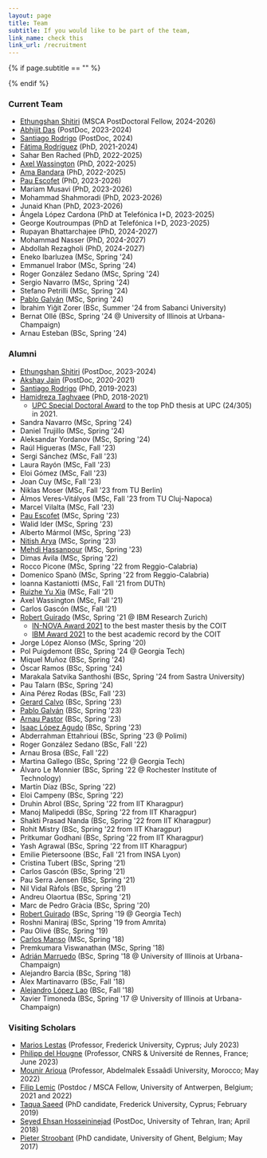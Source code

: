 ```yaml
---
layout: page
title: Team
subtitle: If you would like to be part of the team,  
link_name: check this
link_url: /recruitment
---
```


{% if page.subtitle == "" %}
<div class="empty_subtitle"></div>
{% endif %}

### Current Team

<!--
#- Noa Jie
-->
- [Ethungshan Shitiri](https://sites.google.com/view/ethungshanshitiri/) (MSCA PostDoctoral Fellow, 2024-2026)
- [Abhijit Das](https://abhijitcse.github.io/) (PostDoc, 2023-2024)
- [Santiago Rodrigo](https://www.linkedin.com/in/santiago-rodrigo-mu%C3%B1oz-5b14a743) (PostDoc, 2024)
- [Fátima Rodríguez](https://www.linkedin.com/in/f%C3%A1tima-yolanda-rodr%C3%ADguez-gal%C3%A1n-96b3381a8/) (PhD, 2021-2024)
- Sahar Ben Rached (PhD, 2022-2025)
- [Axel Wassington](https://www.linkedin.com/in/axel-wassington-258792a0/) (PhD, 2022-2025)
- [Ama Bandara](https://www.linkedin.com/in/ama-bandara-a02a5a168/) (PhD, 2022-2025)
- [Pau Escofet](http://pauescofet.com/) (PhD, 2023-2026)
- Mariam Musavi (PhD, 2023-2026)
- Mohammad Shahmoradi (PhD, 2023-2026)
- Junaid Khan (PhD, 2023-2026)
- Ángela López Cardona (PhD at Telefónica I+D, 2023-2025)
- George Koutroumpas (PhD at Telefónica I+D, 2023-2025)
- Rupayan Bhattarchajee (PhD, 2024-2027)
- Mohammad Nasser (PhD, 2024-2027)
- Abdollah Rezagholi (PhD, 2024-2027)
- Eneko Ibarluzea (MSc, Spring '24)
- Emmanuel Irabor (MSc, Spring '24)
- Roger González Sedano (MSc, Spring '24)
- Sergio Navarro (MSc, Spring '24)
- Stefano Petrilli (MSc, Spring '24)
- [Pablo Galván](https://www.linkedin.com/in/pablo-galv%C3%A1n-calder%C3%B3n-057298265) (MSc, Spring '24)
- İbrahim Yiğit Zorer (BSc, Summer '24 from Sabanci University)
- Bernat Ollé (BSc, Spring '24 @ University of Illinois at Urbana-Champaign)
- Arnau Esteban (BSc, Spring '24)



### Alumni

- [Ethungshan Shitiri](https://sites.google.com/view/ethungshanshitiri/) (PostDoc, 2023-2024)
- [Akshay Jain](https://www.linkedin.com/in/akshay91jain) (PostDoc, 2020-2021)
- [Santiago Rodrigo](https://www.linkedin.com/in/santiago-rodrigo-mu%C3%B1oz-5b14a743) (PhD, 2019-2023)
- [Hamidreza Taghvaee](https://www.nottingham.ac.uk/research/groups/ggiemr/people/hamidreza.taghvaee) (PhD, 2018-2021)
  - [UPC Special Doctoral Award](https://doctorat.upc.edu/en/doctoral-thesis/extraordinary-awards/Resolucindefinitivapremiosextraordinarios2023_CAST.pdf) to the top PhD thesis at UPC (24/305) in 2021.
- Sandra Navarro (MSc, Spring '24)
- Daniel Trujillo (MSc, Spring '24)
- Aleksandar Yordanov (MSc, Spring '24)
- Raúl Higueras (MSc, Fall '23)
- Sergi Sánchez (MSc, Fall '23)
- Laura Rayón (MSc, Fall '23)
- Eloi Gómez (MSc, Fall '23)
- Joan Cuy (MSc, Fall '23)
- Niklas Moser (MSc, Fall '23 from TU Berlin)
- Álmos Veres-Vitályos (MSc, Fall '23 from TU Cluj-Napoca)
- Marcel Vilalta (MSc, Fall '23)
- [Pau Escofet](http://pauescofet.com/) (MSc, Spring '23)
- Walid Ider (MSc, Spring '23)  
- Alberto Mármol (MSc, Spring '23)
- [Nitish Arya](https://www.linkedin.com/in/nitish-arya-ab3741214/) (MSc, Spring '23)
- [Mehdi Hassanpour](https://www.linkedin.com/in/mehdi-hassanpour-391a67a8/) (MSc, Spring '23)
- Dimas Ávila (MSc, Spring '22)
- Rocco Picone (MSc, Spring '22 from Reggio-Calabria)
- Domenico Spanò (MSc, Spring '22 from Reggio-Calabria)
- Ioanna Kastaniotti (MSc, Fall '21 from DUTh)
- [Ruizhe Yu Xia](https://www.linkedin.com/in/ruizheyuxia/) (MSc, Fall '21)
- Axel Wassington (MSc, Fall '21)
- Carlos Gascón (MSc, Fall '21)
- [Robert Guirado](https://gea.ssr.upm.es/equipo/robert-guirado/) (MSc, Spring '21 @ IBM Research Zurich)
  - [IN-NOVA Award 2021](https://www.coit.es/sites/default/files/premiados_xlii_convocatoria.pdf) to the best master thesis by the COIT
  - [IBM Award 2021](https://www.coit.es/sites/default/files/premiados_xlii_convocatoria.pdf) to the best academic record by the COIT
- Jorge López Alonso (MSc, Spring '20)
- Pol Puigdemont (BSc, Spring '24 @ Georgia Tech)
- Miquel Muñoz (BSc, Spring '24)
- Óscar Ramos (BSc, Spring '24)
- Marakala Satvika Santhoshi (BSc, Spring '24 from Sastra University) 
- Pau Talarn (BSc, Spring '24)
- Aina Pérez Rodas (BSc, Fall '23)
- [Gerard Calvo](https://www.linkedin.com/in/gerard-calvo-bartra-306a41167/) (BSc, Spring '23)
- [Pablo Galván](https://www.linkedin.com/in/pablo-galv%C3%A1n-calder%C3%B3n-057298265) (BSc, Spring '23)
- [Arnau Pastor](https://www.linkedin.com/in/arnaupastor/) (BSc, Spring '23)
- [Isaac López Agudo](https://www.linkedin.com/in/isaac-lopez-agudo/) (BSc, Spring '23)
- Abderrahman Ettahrioui (BSc, Spring '23 @ Polimi)
- Roger González Sedano (BSc, Fall '22)
- Arnau Brosa (BSc, Fall '22)
- Martina Gallego (BSc, Spring '22 @ Georgia Tech)
- Álvaro Le Monnier (BSc, Spring '22 @ Rochester Institute of Technology)
- Martín Díaz (BSc, Spring '22)
- Eloi Campeny (BSc, Spring '22)
- Druhin Abrol (BSc, Spring '22 from IIT Kharagpur)
- Manoj Malipeddi (BSc, Spring '22 from IIT Kharagpur)
- Shakti Prasad Nanda (BSc, Spring '22 from IIT Kharagpur)
- Rohit Mistry (BSc, Spring '22 from IIT Kharagpur)
- Pritkumar Godhani (BSc, Spring '22 from IIT Kharagpur)
- Yash Agrawal (BSc, Spring '22 from IIT Kharagpur)
- Emilie Pietersoone (BSc, Fall '21 from INSA Lyon)
- Cristina Tubert (BSc, Spring '21)
- Carlos Gascón (BSc, Spring '21)
- Pau Serra Jensen (BSc, Spring '21)
- Nil Vidal Ràfols (BSc, Spring '21)
- Andreu Olaortua (BSc, Spring '21)
- Marc de Pedro Gràcia (BSc, Spring '20)
- [Robert Guirado](https://gea.ssr.upm.es/equipo/robert-guirado/) (BSc, Spring '19 @ Georgia Tech)
- Roshni Maniraj (BSc, Spring '19 from Amrita)
- Pau Olivé (BSc, Spring '19)
- [Carlos Manso](https://www.cttc.cat/people/carlos-manso) (MSc, Spring '18)
- Premkumara Viswanathan (MSc, Spring '18)
- [Adrián Marruedo](https://adrian-marruedo.com/) (BSc, Spring '18 @ University of Illinois at Urbana-Champaign)
- Alejandro Barcia (BSc, Spring '18)
- Àlex Martinavarro (BSc, Fall '18)
- [Alejandro López Lao](https://www.linkedin.com/in/alejandro-l%C3%B3pez-lao-213a84151) (BSc, Fall '18)
- Xavier Timoneda (BSc, Spring '17 @ University of Illinois at Urbana-Champaign)



### Visiting Scholars

- [Marios Lestas](https://www.frederick.ac.cy/en/about-us/faculty-staff/faculty?view=page&id=108&lid=758) (Professor, Frederick University, Cyprus; July 2023)
- [Philipp del Hougne](https://sites.google.com/view/pdelhougne/home) (Professor, CNRS & Université de Rennes, France; June 2023)
- [Mounir Arioua](https://ieeexplore.ieee.org/author/37589390700) (Professor, Abdelmalek Essaâdi University, Morocco; May 2022)
- [Filip Lemic](https://sites.google.com/view/filip-lemic/home) (Postdoc / MSCA Fellow, University of Antwerpen, Belgium; 2021 and 2022)
- [Taqua Saeed](https://www.linkedin.com/in/taqwa-saeed-11498152) (PhD candidate, Frederick University, Cyprus; February 2019)
- [Seyed Ehsan Hosseininejad](https://ieeexplore.ieee.org/author/38581149000) (PostDoc, University of Tehran, Iran; April 2018)
- [Pieter Stroobant](https://www.linkedin.com/in/pieter-stroobant-b38938197) (PhD candidate, University of Ghent, Belgium; May 2017)



